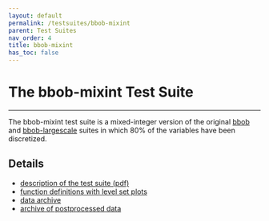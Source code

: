 ```yaml
---
layout: default
permalink: /testsuites/bbob-mixint
parent: Test Suites
nav_order: 4
title: bbob-mixint
has_toc: false
---
```



# The bbob-mixint Test Suite

---

The bbob-mixint test suite is a mixed-integer version of the original [bbob](bbob) and [bbob-largescale](bbob-largescale) suites in which 80% of the variables have been discretized.


Details
--------
* [description of the test suite (pdf)](https://hal.inria.fr/hal-02067932/document)
* [function definitions with level set plots](https://numbbo.github.io/gforge/preliminary-bbob-mixint-documentation/bbob-mixint-doc.pdf)
* [data archive](https://numbbo.github.io/data-archive/bbob-mixint/)
* [archive of postprocessed data](https://numbbo.github.io/ppdata-archive/)




<link rel="stylesheet" href="{{ '/assets/css/custom.css' | relative_url }}"/>
